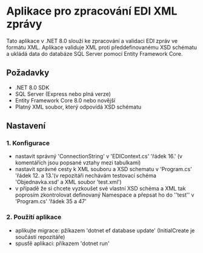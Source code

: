 # Aplikace pro zpracování EDI XML zprávy

Tato aplikace v .NET 8.0 slouží ke zpracování a validaci EDI zpráv ve formátu XML. Aplikace validuje XML proti předdefinovanému XSD schématu a ukládá data do databáze SQL Server pomocí Entity Framework Core.

## Požadavky

- .NET 8.0 SDK
- SQL Server (Express nebo plná verze)
- Entity Framework Core 8.0 nebo novější
- Platný XML soubor, který odpovídá XSD schématu

## Nastavení

### 1. Konfigurace
- nastavit správný 'ConnectionString' v 'EDIContext.cs' 'řádek 16.' (v komentářích jsou popsané vztahy mezi tabulkami)
- nastavit správné cesty k XML souboru a XSD schematu v 'Program.cs' 'řádek 12. a 13.'(v repozitáři nechávám testovací schéma 'Objednavka.xsd' a XML soubor 'test.xml')
- v případě že si chcete vyzkoušet své vlastní XSD schéma a XML tak poprosím zkontrolovat definovaný Namespace a přepsat ho do ''test'' v 'Program.cs' 'řádek 35 a 47'


### 2. Použití aplikace
- aplikujte migrace: pžíkazem 'dotnet ef database update' (InitialCreate je součástí repozitáře)
- spusťě aplikaci: příkazem 'dotnet run'
